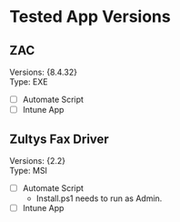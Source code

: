 # Tested App Versions

## ZAC
Versions: {8.4.32} <br>
Type: EXE
- [ ] Automate Script
- [ ] Intune App

## Zultys Fax Driver
Versions: {2.2} <br>
Type: MSI
- [ ] Automate Script
    - Install.ps1 needs to run as Admin.
- [ ] Intune App